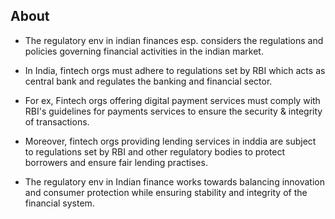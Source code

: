 ## About

- The regulatory env in indian finances esp. considers the regulations and policies governing financial activities in the indian market.

- In India, fintech orgs must adhere to regulations set by RBI which acts as central bank and regulates the banking and financial sector.

- For ex, Fintech orgs offering digital payment services must comply with RBI's guidelines for payments services to ensure the security & integrity of transactions.

- Moreover, fintech orgs providing lending services in inddia are subject to regulations set by RBI and other regulatory bodies to protect borrowers and ensure fair lending practises.

- The regulatory env in Indian finance works towards balancing innovation and consumer protection while ensuring stability and integrity of the financial system.